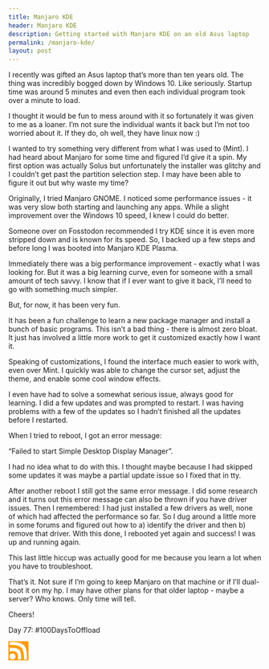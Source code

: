 ```yaml
---
title: Manjaro KDE
header: Manjaro KDE
description: Getting started with Manjaro KDE on an old Asus laptop
permalink: /manjaro-kde/
layout: post
---
```


I recently was gifted an Asus laptop that’s more than ten years old. The thing was incredibly bogged down by Windows 10. Like seriously. Startup time was around 5 minutes and even then each individual program took over a minute to load.

I thought it would be fun to mess around with it so fortunately it was given to me as a loaner. I’m not sure the individual wants it back but I’m not too worried about it. If they do, oh well, they have linux now :)

I wanted to try something very different from what I was used to (Mint). I had heard about Manjaro for some time and figured I’d give it a spin. My first option was actually Solus but unfortunately the installer was glitchy and I couldn’t get past the partition selection step. I may have been able to figure it out but why waste my time?

Originally, I tried Manjaro GNOME. I noticed some performance issues - it was very slow both starting and launching any apps. While a slight improvement over the Windows 10 speed, I knew I could do better.

Someone over on Fosstodon recommended I try KDE since it is even more stripped down and is known for its speed. So, I backed up a few steps and before long I was booted into Manjaro KDE Plasma.

Immediately there was a big performance improvement - exactly what I was looking for. But it was a big learning curve, even for someone with a small amount of tech savvy. I know that if I ever want to give it back, I’ll need to go with something much simpler.

But, for now, it has been very fun.

It has been a fun challenge to learn a new package manager and install a bunch of basic programs. This isn’t a bad thing - there is almost zero bloat. It just has involved a little more work to get it customized exactly how I want it.

Speaking of customizations, I found the interface much easier to work with, even over Mint. I quickly was able to change the cursor set, adjust the theme, and enable some cool window effects.

I even have had to solve a somewhat serious issue, always good for learning. I did a few updates and was prompted to restart. I was having problems with a few of the updates so I hadn’t finished all the updates before I restarted.

When I tried to reboot, I got an error message:

“Failed to start Simple Desktop Display Manager”.

I had no idea what to do with this. I thought maybe because I had skipped some updates it was maybe a partial update issue so I fixed that in tty.

After another reboot I still got the same error message. I did some research and it turns out this error message can also be thrown if you have driver issues. Then I remembered: I had just installed a few drivers as well, none of which had affected the performance so far. So I dug around a little more in some forums and figured out how to a) identify the driver and then b) remove that driver. With this done, I rebooted yet again and success! I was up and running again.

This last little hiccup was actually good for me because you learn a lot when you have to troubleshoot.

That’s it. Not sure if I’m going to keep Manjaro on that machine or if I’ll dual-boot it on my hp. I may have other plans for that older laptop - maybe a server? Who knows. Only time will tell.

Cheers!

Day 77: #100DaysToOffload

<a href="https://rmooreblog.netlify.app/feed.xml"><img src="/assets/images/rss_feed.jpg" style="opacity:1;" width="40"/></a>
